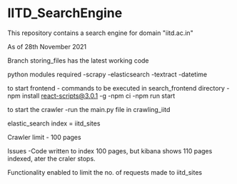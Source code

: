# IITD_SearchEngine
This repository contains a search engine for domain "iitd.ac.in"


As of 28th November 2021

Branch storing_files has the latest working code

python modules required
-scrapy
-elasticsearch
-textract
-datetime

to start frontend - commands to be executed in search_frontend directory
-npm install react-scripts@3.0.1 -g
-npm ci
-npm run start

to start the crawler
-run the main.py file in crawling_iitd


elastic_search index = iitd_sites

Crawler limit - 100 pages

Issues
-Code written to index 100 pages, but kibana shows 110 pages indexed, ater the craler stops.

Functionality enabled to limit the no. of requests made to iitd_sites
